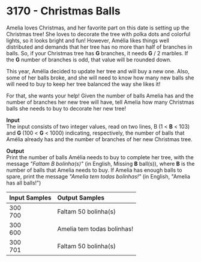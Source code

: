 # 3170 - Christmas Balls

Amelia loves Christmas, and her favorite part on this date is setting up the Christmas tree! She loves to decorate the tree with polka dots and colorful lights, so it looks bright and fun! However, Amélia likes things well distributed and demands that her tree has no more than half of branches in balls. So, if your Christmas tree has **G** branches, it needs **G** / 2 marbles. If the **G** number of branches is odd, that value will be rounded down.

This year, Amélia decided to update her tree and will buy a new one. Also, some of her balls broke, and she will need to know how many new balls she will need to buy to keep her tree balanced the way she likes it!

For that, she wants your help! Given the number of balls Amelia has and the number of branches her new tree will have, tell Amelia how many Christmas balls she needs to buy to decorate her new tree!

**Input**<br>
The input consists of two integer values, read on two lines, B (1 < **B** < 103) and **G** (100 < **G** < 1000) indicating, respectively, the number of balls that Amélia already has and the number of branches of her new Christmas tree.

**Output**<br>
Print the number of balls Amélia needs to buy to complete her tree, with the message *"Faltam B bolinha(s)"* (in English, Missing **B** ball(s)), where **B** is the number of balls that Amelia needs to buy. If Amelia has enough balls to spare, print the message *"Amelia tem todas bolinhas!"* (in English, "Amelia has all balls!")

| Input Samples | Output Samples             |
|:--------------|:---------------------------|
| 300 <br> 700  | Faltam 50 bolinha(s)       |
| 300 <br> 600  | Amelia tem todas bolinhas! |
| 300 <br> 701  | Faltam 50 bolinha(s)       |